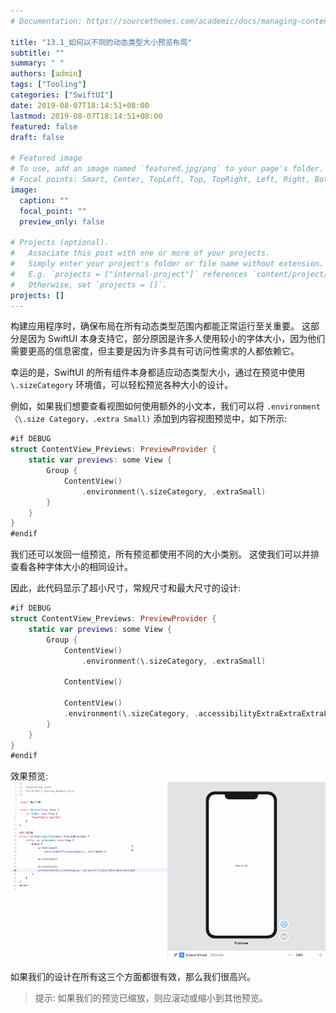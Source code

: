 ```yaml
---
# Documentation: https://sourcethemes.com/academic/docs/managing-content/

title: "13.1_如何以不同的动态类型大小预览布局"
subtitle: ""
summary: " "
authors: [admin]
tags: ["Tooling"]
categories: ["SwiftUI"]
date: 2019-08-07T18:14:51+08:00
lastmod: 2019-08-07T18:14:51+08:00
featured: false
draft: false

# Featured image
# To use, add an image named `featured.jpg/png` to your page's folder.
# Focal points: Smart, Center, TopLeft, Top, TopRight, Left, Right, BottomLeft, Bottom, BottomRight.
image:
  caption: ""
  focal_point: ""
  preview_only: false

# Projects (optional).
#   Associate this post with one or more of your projects.
#   Simply enter your project's folder or file name without extension.
#   E.g. `projects = ["internal-project"]` references `content/project/deep-learning/index.md`.
#   Otherwise, set `projects = []`.
projects: []
---
```

<!-- more -->
构建应用程序时，确保布局在所有动态类型范围内都能正常运行至关重要。 这部分是因为 SwiftUI 本身支持它，部分原因是许多人使用较小的字体大小，因为他们需要更高的信息密度，但主要是因为许多具有可访问性需求的人都依赖它。

幸运的是，SwiftUI 的所有组件本身都适应动态类型大小，通过在预览中使用 `\.sizeCategory` 环境值，可以轻松预览各种大小的设计。

例如，如果我们想要查看视图如何使用额外的小文本，我们可以将 `.environment（\.size Category，.extra Small)` 添加到内容视图预览中，如下所示:
```swift
#if DEBUG
struct ContentView_Previews: PreviewProvider {
    static var previews: some View {
        Group {
            ContentView()
                .environment(\.sizeCategory, .extraSmall)
        }
    }
}
#endif
```

我们还可以发回一组预览，所有预览都使用不同的大小类别。 这使我们可以并排查看各种字体大小的相同设计。

因此，此代码显示了超小尺寸，常规尺寸和最大尺寸的设计:
```swift
#if DEBUG
struct ContentView_Previews: PreviewProvider {
    static var previews: some View {
        Group {
            ContentView()
                .environment(\.sizeCategory, .extraSmall)
            
            ContentView()
            
            ContentView()
            .environment(\.sizeCategory, .accessibilityExtraExtraExtraLarge)
        }
    }
}
#endif
```
效果预览:
![13.1_preview_your_layout_at_different_dynamic_type_sizes](img/13.1_preview_your_layout_at_different_dynamic_type_sizes.gif "Preview in extraSmall, regular, accessibilityExtraExtraExtraLarge")

如果我们的设计在所有这三个方面都很有效，那么我们很高兴。

> 提示: 如果我们的预览已缩放，则应滚动或缩小到其他预览。